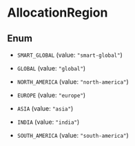 

# AllocationRegion

## Enum


* `SMART_GLOBAL` (value: `"smart-global"`)

* `GLOBAL` (value: `"global"`)

* `NORTH_AMERICA` (value: `"north-america"`)

* `EUROPE` (value: `"europe"`)

* `ASIA` (value: `"asia"`)

* `INDIA` (value: `"india"`)

* `SOUTH_AMERICA` (value: `"south-america"`)



